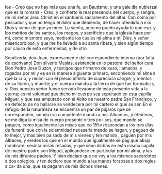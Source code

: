 los - Creo que no hay más que una fe, un Bautismo, y una yale
dia nubierzal que es la romana - Creo, y confierto la real presencia del cuerpo, y sangre, de mi señor Jesu Christ en el santuario sacramento del altar. Con como por pescador y que no tengo el dolor que debiendo, de hacer ofendido a mis Dios y senor de que yo muer.
Lo siento, pero no puedo ayudarte con eso.
y los méritos de los santos, los roegos, y sacrificios que la iglesia hace por mí, como miembro suyo, mediante los cuales mi alma a mi Dios, y señor misericordioso, y que me he llevado a su santa ribera, y sien algún tiempo por causa de esta enfermedad, y de otro

Sepúlveda, don Juan, expresamente del correspondiente interno (por falta de escrivano) Don silverio Mesías, asistencia en lo pastoral del señor cura Don Pedro Jose Duzon, y testigos que firmaron de xuso, llamados, y rogados por mí y es en la manera siguiente
primero, encomiendo mi alma a que la crió, y redimí con el precio infinito de supreciosa sangre, y meritos de su fócón, y muerte; y el cuerpo mando a la tierra de que fue formado; y si Dios nuestro señor fuese servido llevaome de
esta presente vida a la eterna; es mi voluntad que dicho mi cuerpo sea sepultado en esta capilla Miguel, y que sea amputado con el Abito de nuestro padre San Francisco, y en defecto de no hallarse se vendecera por mi cartero el que se sen
En el refugio de la naturaleza se encuentra un par de pájaros que se corresponden, siendo ora competente mando a mis Albaecos, y efederos, se me diga la misa de cuerpo presente x tres po- sos, que mando se paquen, como igualmente las misas que co
155v
respondan a los tres días de funerál que con la solemnidad necesaria mando se hagan, y paguen de lo mejor, y mas bien pa
sado de mis vienes
y ten mando , paguen por mis Albaces, y eredes los que en el mundo que igualmente se pag
que abajo nombrare; secinta misas resadas, y que sean dichas en esta misma capilla de nuestro padre son Miguel, aplicandose en particular por mí alma, y las de mis difuntos padres. Y bien declaro que no voy a los mismos sacerdotes a dos colegios.
y ten declaro que mundo a las manos forzosas a dos regles a ca-
da una, que se pagaran de mis dichos vienes.